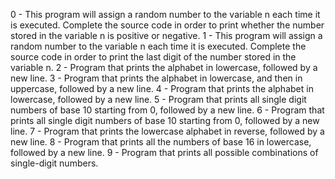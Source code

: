 0 - This program will assign a random number to the variable n each time it is executed. Complete the source code in order to print whether the number stored in the variable n is positive or negative.
1 - This program will assign a random number to the variable n each time it is executed. Complete the source code in order to print the last digit of the number stored in the variable n.
2 - Program that prints the alphabet in lowercase, followed by a new line.
3 - Program that prints the alphabet in lowercase, and then in uppercase, followed by a new line.
4 - Program that prints the alphabet in lowercase, followed by a new line.
5 - Program that prints all single digit numbers of base 10 starting from 0, followed by a new line.
6 - Program that prints all single digit numbers of base 10 starting from 0, followed by a new line.
7 - Program that prints the lowercase alphabet in reverse, followed by a new line.
8 - Program that prints all the numbers of base 16 in lowercase, followed by a new line.
9 - Program that prints all possible combinations of single-digit numbers.
